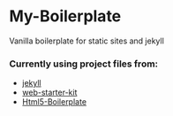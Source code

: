 # My-Boilerplate
Vanilla boilerplate for static sites and jekyll
### Currently using project files from:
  * [jekyll](https://github.com/jekyll/jekyll)
  * [web-starter-kit](https://github.com/google/web-starter-kit)
  * [Html5-Boilerplate](https://github.com/h5bp/html5-boilerplate)
